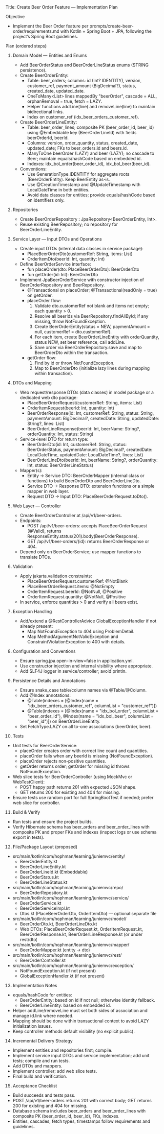 Title: Create Beer Order Feature — Implementation Plan

Objective
- Implement the Beer Order feature per prompts/create-beer-order/requirements.md with Kotlin + Spring Boot + JPA, following the project’s Spring Boot guidelines.

Plan (ordered steps)
1) Domain Model — Entities and Enums
   - Add BeerOrderStatus and BeerOrderLineStatus enums (STRING persistence).
   - Create BeerOrderEntity:
     - Table: beer_orders; columns: id (Int? IDENTITY), version, customer_ref, payment_amount (BigDecimal?), status, created_date, updated_date.
     - OneToMany<List<BeerOrderLineEntity>> lines mappedBy "beerOrder", cascade = ALL, orphanRemoval = true, fetch = LAZY.
     - Helper functions addLine(line) and removeLine(line) to maintain bidirectional links.
     - Index on customer_ref (idx_beer_orders_customer_ref).
   - Create BeerOrderLineEntity:
     - Table: beer_order_lines; composite PK (beer_order_id, beer_id) using @Embeddable key (BeerOrderLineId) with fields beerOrderId, beerId.
     - Columns: version, order_quantity, status, created_date, updated_date; FKs to beer_orders.id and beers.id.
     - ManyToOne beerOrder (LAZY) and beer (LAZY); no cascade to Beer; maintain equals/hashCode based on embedded id.
     - Indexes: idx_bol_order(beer_order_id), idx_bol_beer(beer_id).
   - Conventions:
     - Use GenerationType.IDENTITY for aggregate roots (BeerOrderEntity). Keep BeerEntity as-is.
     - Use @CreationTimestamp and @UpdateTimestamp with LocalDateTime in both entities.
     - Avoid data classes for entities; provide equals/hashCode based on identifiers only.

2) Repositories
   - Create BeerOrderRepository : JpaRepository<BeerOrderEntity, Int>.
   - Reuse existing BeerRepository; no repository for BeerOrderLineEntity.

3) Service Layer — Input DTOs and Operations
   - Create input DTOs (internal data classes in service package):
     - PlaceBeerOrderDto(customerRef: String, items: List<OrderItemDto>)
     - OrderItemDto(beerId: Int, quantity: Int)
   - Define BeerOrderService interface:
     - fun placeOrder(dto: PlaceBeerOrderDto): BeerOrderDto
     - fun getOrder(id: Int): BeerOrderDto
   - Implement JpaBeerOrderService with constructor injection of BeerOrderRepository and BeerRepository.
     - @Transactional on placeOrder; @Transactional(readOnly = true) on getOrder.
     - placeOrder flow:
       1. Validate dto.customerRef not blank and items not empty; each quantity > 0.
       2. Resolve all beerIds via BeerRepository.findAllById; if any missing, throw NotFoundException.
       3. Create BeerOrderEntity(status = NEW, paymentAmount = null, customerRef = dto.customerRef).
       4. For each item, create BeerOrderLineEntity with orderQuantity, status NEW, set beer reference, call addLine.
       5. Save order via BeerOrderRepository.save and map to BeerOrderDto within the transaction.
     - getOrder flow:
       1. Find by id or throw NotFoundException.
       2. Map to BeerOrderDto (initialize lazy lines during mapping within transaction).

4) DTOs and Mapping
   - Web request/response DTOs (data classes) in model package or a dedicated web dto package:
     - PlaceBeerOrderRequest(customerRef: String, items: List<OrderItemRequest>)
     - OrderItemRequest(beerId: Int, quantity: Int)
     - BeerOrderResponse(id: Int, customerRef: String, status: String, paymentAmount: BigDecimal?, createdDate: String, updatedDate: String?, lines: List<BeerOrderLineResponse>)
     - BeerOrderLineResponse(beerId: Int, beerName: String?, orderQuantity: Int, status: String)
   - Service-level DTO for return type:
     - BeerOrderDto(id: Int, customerRef: String, status: BeerOrderStatus, paymentAmount: BigDecimal?, createdDate: LocalDateTime, updatedDate: LocalDateTime?, lines: List<BeerOrderLineDto>)
     - BeerOrderLineDto(beerId: Int, beerName: String?, orderQuantity: Int, status: BeerOrderLineStatus)
   - Mapper(s):
     - Entity -> Service DTO: BeerOrderMapper (internal class or functions) to build BeerOrderDto and BeerOrderLineDto.
     - Service DTO -> Response DTO: extension functions or a simple mapper in web layer.
     - Request DTO -> Input DTO: PlaceBeerOrderRequest.toDto().

5) Web Layer — Controller
   - Create BeerOrderController at /api/v1/beer-orders.
   - Endpoints:
     - POST /api/v1/beer-orders: accepts PlaceBeerOrderRequest (@Valid), returns ResponseEntity.status(201).body(BeerOrderResponse).
     - GET /api/v1/beer-orders/{id}: returns BeerOrderResponse or 404.
   - Depend only on BeerOrderService; use mapper functions to translate DTOs.

6) Validation
   - Apply jakarta.validation constraints:
     - PlaceBeerOrderRequest.customerRef: @NotBlank
     - PlaceBeerOrderRequest.items: @NotEmpty
     - OrderItemRequest.beerId: @NotNull, @Positive
     - OrderItemRequest.quantity: @NotNull, @Positive
   - In service, enforce quantities > 0 and verify all beers exist.

7) Exception Handling
   - Add/extend a @RestControllerAdvice GlobalExceptionHandler if not already present:
     - Map NotFoundException to 404 using ProblemDetail.
     - Map MethodArgumentNotValidException and ConstraintViolationException to 400 with details.

8) Configuration and Conventions
   - Ensure spring.jpa.open-in-view=false in application.yml.
   - Use constructor injection and internal visibility where appropriate.
   - Add SLF4J logger in service/controller; avoid println.

9) Persistence Details and Annotations
   - Ensure snake_case table/column names via @Table/@Column.
   - Add @Index annotations:
     - @Table(indexes = [@Index(name = "idx_beer_orders_customer_ref", columnList = "customer_ref")])
     - @Table(indexes = [@Index(name = "idx_bol_order", columnList = "beer_order_id"), @Index(name = "idx_bol_beer", columnList = "beer_id")]) on BeerOrderLineEntity.
   - Set FetchType.LAZY on all to-one associations (beerOrder, beer).

10) Tests
   - Unit tests for BeerOrderService:
     - placeOrder creates order with correct line count and quantities.
     - placeOrder fails when any beerId is missing (NotFoundException).
     - placeOrder rejects non-positive quantities.
     - getOrder returns order; getOrder for missing id throws NotFoundException.
   - Web slice tests for BeerOrderController (using MockMvc or WebTestClient):
     - POST happy path returns 201 with expected JSON shape.
     - GET returns 200 for existing and 404 for missing.
   - Ensure tests use random port for full SpringBootTest if needed; prefer web slice for controller.

11) Build & Verify
   - Run tests and ensure the project builds.
   - Verify Hibernate schema has beer_orders and beer_order_lines with composite PK and proper FKs and indexes (inspect logs or use schema export in tests).

12) File/Package Layout (proposed)
   - src/main/kotlin/com/hophman/learning/juniemvc/entity/
     - BeerOrderEntity.kt
     - BeerOrderLineEntity.kt
     - BeerOrderLineId.kt (Embeddable)
     - BeerOrderStatus.kt
     - BeerOrderLineStatus.kt
   - src/main/kotlin/com/hophman/learning/juniemvc/repo/
     - BeerOrderRepository.kt
   - src/main/kotlin/com/hophman/learning/juniemvc/service/
     - BeerOrderService.kt
     - BeerOrderServiceImpl.kt
     - Dtos.kt (PlaceBeerOrderDto, OrderItemDto) — optional separate file
   - src/main/kotlin/com/hophman/learning/juniemvc/model/
     - BeerOrderDto.kt, BeerOrderLineDto.kt
     - Web DTOs: PlaceBeerOrderRequest.kt, OrderItemRequest.kt, BeerOrderResponse.kt, BeerOrderLineResponse.kt (or under rest/dto)
   - src/main/kotlin/com/hophman/learning/juniemvc/mapper/
     - BeerOrderMapper.kt (entity -> dto)
   - src/main/kotlin/com/hophman/learning/juniemvc/rest/
     - BeerOrderController.kt
   - src/main/kotlin/com/hophman/learning/juniemvc/exception/
     - NotFoundException.kt (if not present)
     - GlobalExceptionHandler.kt (if not present)

13) Implementation Notes
   - equals/hashCode for entities:
     - BeerOrderEntity: based on id if not null; otherwise identity fallback.
     - BeerOrderLineEntity: based on embedded id.
   - Helper addLine/removeLine must set both sides of association and manage id.link where needed.
   - Mapping should be done within transactional context to avoid LAZY initialization issues.
   - Keep controller methods default visibility (no explicit public).

14) Incremental Delivery Strategy
   - Implement entities and repositories first; compile.
   - Implement service input DTOs and service implementation; add unit tests; compile and run tests.
   - Add DTOs and mappers.
   - Implement controller; add web slice tests.
   - Final build and verification.

15) Acceptance Checklist
   - Build succeeds and tests pass.
   - POST /api/v1/beer-orders returns 201 with correct body; GET returns 200 for existing and 404 for missing.
   - Database schema includes beer_orders and beer_order_lines with composite PK (beer_order_id, beer_id), FKs, indexes.
   - Entities, cascades, fetch types, timestamps follow requirements and guidelines.

